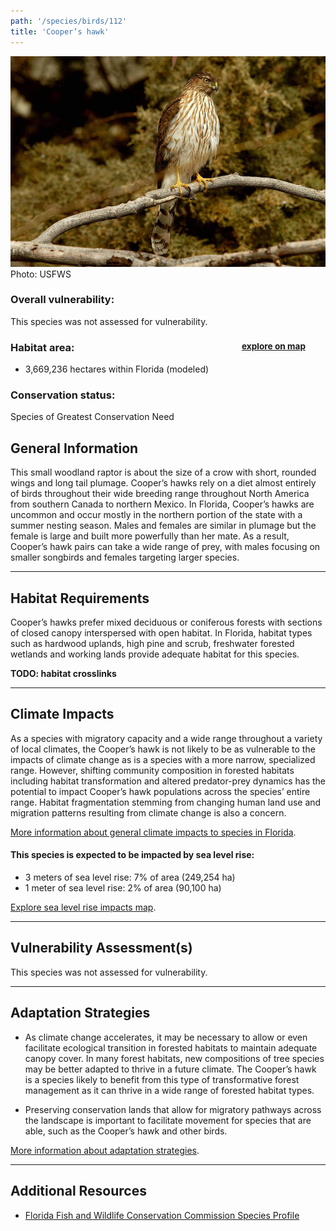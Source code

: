 ```yaml
---
path: '/species/birds/112'
title: 'Cooper’s hawk'
---
```


<content-header icon="raptors" title="Cooper’s hawk" subtitle="Accipiter cooperii"></content-header>

<div id="TopSection">

<div class="header-photo"><img src="112.jpg" alt="Photo for 112"/>
<figcaption>Photo: USFWS</figcaption></div>

<div>

### Overall vulnerability:

This species was not assessed for vulnerability.

<h3>Habitat area: 
<a href="/species/birds/112/map" style="float:right;font-size:smaller;margin-right: 2rem;">
<fa-icon name="map"></fa-icon>
explore on map
</a>
</h3>

-   3,669,236 hectares within Florida (modeled)


### Conservation status:

Species of Greatest Conservation Need

</div>
</div>

## General Information

This small woodland raptor is about the size of a crow with short, rounded wings and long tail plumage.   Cooper’s hawks rely on a diet almost entirely of birds throughout their wide breeding range throughout North America from southern Canada to northern Mexico.  In Florida, Cooper’s hawks are uncommon and occur mostly in the northern portion of the state with a summer nesting season.  Males and females are similar in plumage but the female is large and built more powerfully than her mate.  As a result, Cooper’s hawk pairs can take a wide range of prey, with males focusing on smaller songbirds and females targeting larger species.

<hr />

## Habitat Requirements

Cooper’s hawks prefer mixed deciduous or coniferous forests with sections of closed canopy interspersed with open habitat. In Florida, habitat types such as hardwood uplands, high pine and scrub, freshwater forested wetlands and working lands provide adequate habitat for this species.

**TODO: habitat crosslinks**

<hr />

## Climate Impacts

As a species with migratory capacity and a wide range throughout a variety of local climates, the Cooper’s hawk is not likely to be as vulnerable to the impacts of climate change as is a species with a more narrow, specialized range.   However, shifting community composition in forested habitats including habitat transformation and altered predator-prey dynamics has the potential to impact Cooper’s hawk populations across the species’ entire range.  Habitat fragmentation stemming from changing human land use and migration patterns resulting from climate change is also a concern.

[More information about general climate impacts to species in Florida](/impacts/species).


#### This species is expected to be impacted by sea level rise:

- 3 meters of sea level rise: 7% of area (249,254 ha)
- 1 meter of sea level rise: 2% of area (90,100 ha)

[Explore sea level rise impacts map](/species/birds/112/map).


<hr />

## Vulnerability Assessment(s)

This species was not assessed for vulnerability.

<hr />

## Adaptation Strategies

- As climate change accelerates, it may be necessary to allow or even facilitate ecological transition in forested habitats to maintain adequate canopy cover.  In many forest habitats, new compositions of tree species may be better adapted to thrive in a future climate. The Cooper’s hawk is a species likely to benefit from this type of transformative forest management as it can thrive in a wide range of forested habitat types.

- Preserving conservation lands that allow for migratory pathways across the landscape is important to facilitate movement for species that are able, such as the Cooper’s hawk and other birds.

[More information about adaptation strategies](/strategies).

<hr />


## Additional Resources

- [Florida Fish and Wildlife Conservation Commission Species Profile](http://legacy.myfwc.com/bba/docs/bba_COHA.pdf)
